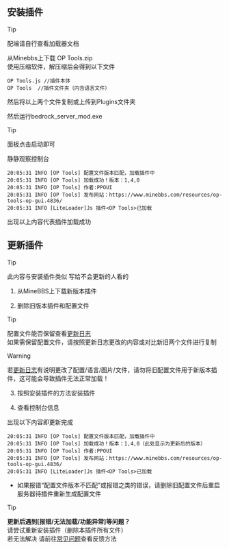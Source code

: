 ## 安装插件
> [!tip]
> 配端请自行查看加载器文档

从Minebbs上下载 OP Tools.zip  
使用压缩软件，解压缩后会得到以下文件  
```文件
OP Tools.js //插件本体
OP Tools  //插件文件夹（内含语言文件）
```
然后将以上两个文件复制或上传到Plugins文件夹

然后运行bedrock_server_mod.exe
> [!TIP]
> 面板点击启动即可

静静观察控制台
```log
20:05:31 INFO [OP Tools] 配置文件版本匹配，加载插件中
20:05:31 INFO [OP Tools] 加载成功！版本：1,4,0
20:05:31 INFO [OP Tools] 作者:PPOUI
20:05:31 INFO [OP Tools] 发布网站：https://www.minebbs.com/resources/op-tools-op-gui.4836/
20:05:31 INFO [LiteLoader]Js 插件<OP Tools>已加载
```
出现以上内容代表插件加载成功

## 更新插件

> [!tip]
> 此内容与安装插件类似
> 写给不会更新的人看的

1. 从MineBBS上下载新版本插件

2. 删除旧版本插件和配置文件

> [!tip]
> 配置文件能否保留查看[更新日志](./md/log.md)  
> 如果需保留配置文件，请按照更新日志更改的内容或对比新旧两个文件进行复制  

> [!warning]
> 若[更新日志](./md/log.md)有说明更改了配置/语言/图片/文件，请勿将旧配置文件用于新版本插件，这可能会导致插件无法正常加载！

3. 按照安装插件的方法安装插件

4. 查看控制台信息

出现以下内容即更新完成

```log
20:05:31 INFO [OP Tools] 配置文件版本匹配，加载插件中
20:05:31 INFO [OP Tools] 加载成功！版本：1,4,0（此处显示为更新后的版本）
20:05:31 INFO [OP Tools] 作者:PPOUI
20:05:31 INFO [OP Tools] 发布网站：https://www.minebbs.com/resources/op-tools-op-gui.4836/
20:05:31 INFO [LiteLoader]Js 插件<OP Tools>已加载
```

- 如果报错“配置文件版本不匹配”或报错之类的错误，请删除旧配置文件后重启服务器待插件重新生成配置文件


> [!tip]
> **更新后遇到[报错/无法加载/功能异常]等问题？**  
> 请尝试重新安装插件（删除本插件所有文件）  
> 若无法解决 请前往[常见问题](./md/QA.md)查看反馈方法
